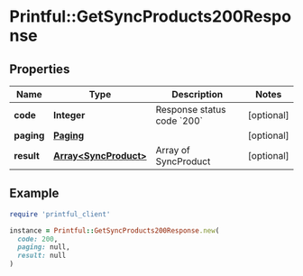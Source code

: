 # Printful::GetSyncProducts200Response

## Properties

| Name | Type | Description | Notes |
| ---- | ---- | ----------- | ----- |
| **code** | **Integer** | Response status code &#x60;200&#x60; | [optional] |
| **paging** | [**Paging**](Paging.md) |  | [optional] |
| **result** | [**Array&lt;SyncProduct&gt;**](SyncProduct.md) | Array of SyncProduct | [optional] |

## Example

```ruby
require 'printful_client'

instance = Printful::GetSyncProducts200Response.new(
  code: 200,
  paging: null,
  result: null
)
```

